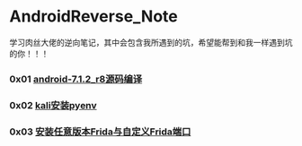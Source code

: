 # AndroidReverse_Note
学习肉丝大佬的逆向笔记，其中会包含我所遇到的坑，希望能帮到和我一样遇到坑的你！！！
### 0x01 [android-7.1.2_r8源码编译](./android-7.1.2_r8源码编译/android-7.1.2_r8源码编译.md)
### 0x02 [kali安装pyenv](./kali安装pyenv/KaliLinux搭建pyenv.md)
### 0x03 [安装任意版本Frida与自定义Frida端口](./安装任意版本Frida与自定义Frida端口/全版本Frida与自定义Frida端口.md)
